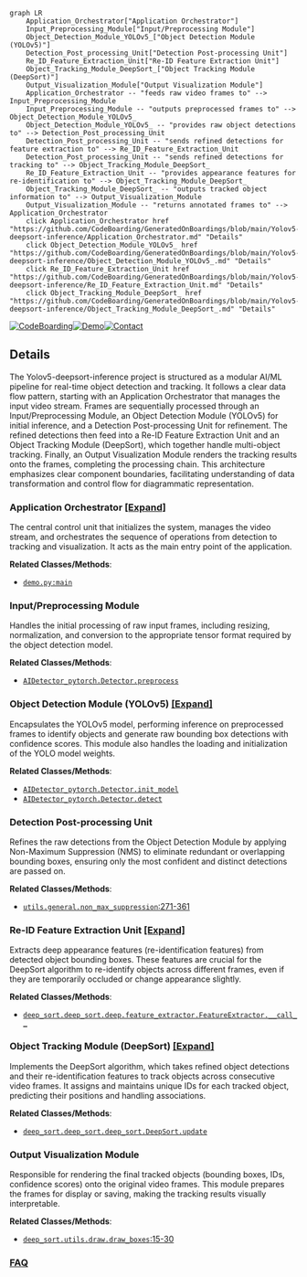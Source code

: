 ```mermaid
graph LR
    Application_Orchestrator["Application Orchestrator"]
    Input_Preprocessing_Module["Input/Preprocessing Module"]
    Object_Detection_Module_YOLOv5_["Object Detection Module (YOLOv5)"]
    Detection_Post_processing_Unit["Detection Post-processing Unit"]
    Re_ID_Feature_Extraction_Unit["Re-ID Feature Extraction Unit"]
    Object_Tracking_Module_DeepSort_["Object Tracking Module (DeepSort)"]
    Output_Visualization_Module["Output Visualization Module"]
    Application_Orchestrator -- "feeds raw video frames to" --> Input_Preprocessing_Module
    Input_Preprocessing_Module -- "outputs preprocessed frames to" --> Object_Detection_Module_YOLOv5_
    Object_Detection_Module_YOLOv5_ -- "provides raw object detections to" --> Detection_Post_processing_Unit
    Detection_Post_processing_Unit -- "sends refined detections for feature extraction to" --> Re_ID_Feature_Extraction_Unit
    Detection_Post_processing_Unit -- "sends refined detections for tracking to" --> Object_Tracking_Module_DeepSort_
    Re_ID_Feature_Extraction_Unit -- "provides appearance features for re-identification to" --> Object_Tracking_Module_DeepSort_
    Object_Tracking_Module_DeepSort_ -- "outputs tracked object information to" --> Output_Visualization_Module
    Output_Visualization_Module -- "returns annotated frames to" --> Application_Orchestrator
    click Application_Orchestrator href "https://github.com/CodeBoarding/GeneratedOnBoardings/blob/main/Yolov5-deepsort-inference/Application_Orchestrator.md" "Details"
    click Object_Detection_Module_YOLOv5_ href "https://github.com/CodeBoarding/GeneratedOnBoardings/blob/main/Yolov5-deepsort-inference/Object_Detection_Module_YOLOv5_.md" "Details"
    click Re_ID_Feature_Extraction_Unit href "https://github.com/CodeBoarding/GeneratedOnBoardings/blob/main/Yolov5-deepsort-inference/Re_ID_Feature_Extraction_Unit.md" "Details"
    click Object_Tracking_Module_DeepSort_ href "https://github.com/CodeBoarding/GeneratedOnBoardings/blob/main/Yolov5-deepsort-inference/Object_Tracking_Module_DeepSort_.md" "Details"
```

[![CodeBoarding](https://img.shields.io/badge/Generated%20by-CodeBoarding-9cf?style=flat-square)](https://github.com/CodeBoarding/CodeBoarding)[![Demo](https://img.shields.io/badge/Try%20our-Demo-blue?style=flat-square)](https://www.codeboarding.org/demo)[![Contact](https://img.shields.io/badge/Contact%20us%20-%20contact@codeboarding.org-lightgrey?style=flat-square)](mailto:contact@codeboarding.org)

## Details

The Yolov5-deepsort-inference project is structured as a modular AI/ML pipeline for real-time object detection and tracking. It follows a clear data flow pattern, starting with an Application Orchestrator that manages the input video stream. Frames are sequentially processed through an Input/Preprocessing Module, an Object Detection Module (YOLOv5) for initial inference, and a Detection Post-processing Unit for refinement. The refined detections then feed into a Re-ID Feature Extraction Unit and an Object Tracking Module (DeepSort), which together handle multi-object tracking. Finally, an Output Visualization Module renders the tracking results onto the frames, completing the processing chain. This architecture emphasizes clear component boundaries, facilitating understanding of data transformation and control flow for diagrammatic representation.

### Application Orchestrator [[Expand]](./Application_Orchestrator.md)
The central control unit that initializes the system, manages the video stream, and orchestrates the sequence of operations from detection to tracking and visualization. It acts as the main entry point of the application.


**Related Classes/Methods**:

- <a href="https://github.com/Sharpiless/Yolov5-deepsort-inference/blob/master/demo.py" target="_blank" rel="noopener noreferrer">`demo.py:main`</a>


### Input/Preprocessing Module
Handles the initial processing of raw input frames, including resizing, normalization, and conversion to the appropriate tensor format required by the object detection model.


**Related Classes/Methods**:

- <a href="https://github.com/Sharpiless/Yolov5-deepsort-inference/blob/master/AIDetector_pytorch.py" target="_blank" rel="noopener noreferrer">`AIDetector_pytorch.Detector.preprocess`</a>


### Object Detection Module (YOLOv5) [[Expand]](./Object_Detection_Module_YOLOv5_.md)
Encapsulates the YOLOv5 model, performing inference on preprocessed frames to identify objects and generate raw bounding box detections with confidence scores. This module also handles the loading and initialization of the YOLO model weights.


**Related Classes/Methods**:

- <a href="https://github.com/Sharpiless/Yolov5-deepsort-inference/blob/master/AIDetector_pytorch.py" target="_blank" rel="noopener noreferrer">`AIDetector_pytorch.Detector.init_model`</a>
- <a href="https://github.com/Sharpiless/Yolov5-deepsort-inference/blob/master/AIDetector_pytorch.py" target="_blank" rel="noopener noreferrer">`AIDetector_pytorch.Detector.detect`</a>


### Detection Post-processing Unit
Refines the raw detections from the Object Detection Module by applying Non-Maximum Suppression (NMS) to eliminate redundant or overlapping bounding boxes, ensuring only the most confident and distinct detections are passed on.


**Related Classes/Methods**:

- <a href="https://github.com/Sharpiless/Yolov5-deepsort-inference/blob/master/utils/general.py#L271-L361" target="_blank" rel="noopener noreferrer">`utils.general.non_max_suppression`:271-361</a>


### Re-ID Feature Extraction Unit [[Expand]](./Re_ID_Feature_Extraction_Unit.md)
Extracts deep appearance features (re-identification features) from detected object bounding boxes. These features are crucial for the DeepSort algorithm to re-identify objects across different frames, even if they are temporarily occluded or change appearance slightly.


**Related Classes/Methods**:

- <a href="https://github.com/Sharpiless/Yolov5-deepsort-inference/blob/master/deep_sort/deep_sort/deep/feature_extractor.py" target="_blank" rel="noopener noreferrer">`deep_sort.deep_sort.deep.feature_extractor.FeatureExtractor.__call__`</a>


### Object Tracking Module (DeepSort) [[Expand]](./Object_Tracking_Module_DeepSort_.md)
Implements the DeepSort algorithm, which takes refined object detections and their re-identification features to track objects across consecutive video frames. It assigns and maintains unique IDs for each tracked object, predicting their positions and handling associations.


**Related Classes/Methods**:

- <a href="https://github.com/Sharpiless/Yolov5-deepsort-inference/blob/master/deep_sort/deep_sort/deep_sort.py" target="_blank" rel="noopener noreferrer">`deep_sort.deep_sort.deep_sort.DeepSort.update`</a>


### Output Visualization Module
Responsible for rendering the final tracked objects (bounding boxes, IDs, confidence scores) onto the original video frames. This module prepares the frames for display or saving, making the tracking results visually interpretable.


**Related Classes/Methods**:

- <a href="https://github.com/Sharpiless/Yolov5-deepsort-inference/blob/master/deep_sort/utils/draw.py#L15-L30" target="_blank" rel="noopener noreferrer">`deep_sort.utils.draw.draw_boxes`:15-30</a>




### [FAQ](https://github.com/CodeBoarding/GeneratedOnBoardings/tree/main?tab=readme-ov-file#faq)